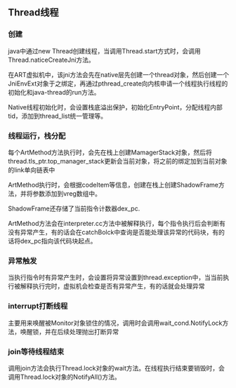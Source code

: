 ## Thread线程

###  创建

java中通过new Thread创建线程，当调用Thread.start方式时，会调用Thread.naticeCreateJni方法。

在ART虚拟机中，该jni方法会先在native层先创建一个thread对象，然后创建一个JniEnvExt对象于之绑定，再通过pthread_create向内核申请一个线程执行线程的初始化和java-thread的run方法。

Native线程初始化时，会设置栈底溢出保护，初始化EntryPoint，分配线程内部tid，添加到thread_list统一管理等。

### 线程运行，栈分配

每个ArtMethod方法执行时，会先在栈上创建MamagerStack对象，然后将thread.tls_ptr.top_manager_stack更新会当前对象，将之前的绑定加到当前对象的link单向链表中

ArtMethod执行时，会根据codeItem等信息，创建在栈上创建ShadowFrame方法，并将参数添加到vreg数组中。

ShadowFrame还存储了当前指令计数器dex_pc.

ArtMethod方法会在interpreter.cc方法中被解释执行，每个指令执行后会判断有没有异常产生，有的话会在catchBolck中查询是否能处理该异常的代码块，有的话将dex_pc指向该代码块起点。

### 异常触发

当执行指令时有异常产生时，会设置将异常设置到thread.exception中，当当前执行被解释执行完时，虚拟机会检查是否有异常产生，有的话就会处理异常

### interrupt打断线程

主要用来唤醒被Monitor对象锁住的情况，调用时会调用wait_cond.NotifyLock方法，唤醒锁，并在后续处理抛出打断异常

### join等待线程结束

调用join方法会执行Thread.lock对象的wait方法。在线程执行结束要销毁时，会调用Thread.lock对象的NotifyAll()方法。

